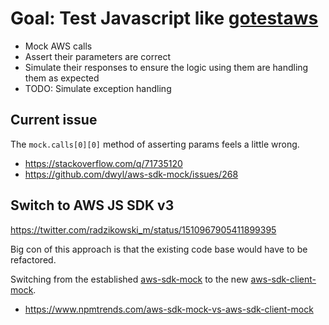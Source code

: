 # Goal: Test Javascript like [gotestaws](https://github.com/kaihendry/gotestaws)

- Mock AWS calls
- Assert their parameters are correct
- Simulate their responses to ensure the logic using them are handling them as expected
- TODO: Simulate exception handling

## Current issue

The `mock.calls[0][0]` method of asserting params feels a little wrong.

- https://stackoverflow.com/q/71735120
- https://github.com/dwyl/aws-sdk-mock/issues/268

## Switch to AWS JS SDK v3

https://twitter.com/radzikowski_m/status/1510967905411899395

Big con of this approach is that the existing code base would have to be refactored.

Switching from the established
[aws-sdk-mock](https://github.com/dwyl/aws-sdk-mock) to the new
[aws-sdk-client-mock](https://github.com/m-radzikowski/aws-sdk-client-mock).

- https://www.npmtrends.com/aws-sdk-mock-vs-aws-sdk-client-mock
